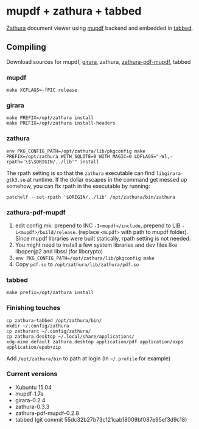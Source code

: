# mupdf + zathura + tabbed

[Zathura](https://pwmt.org/projects/zathura) document viewer using [mupdf](http://mupdf.com) backend and embedded in [tabbed](http://tools.suckless.org/tabbed).

## Compiling

Download sources for mupdf, [girara](https://pwmt.org/projects/girara), zathura, [zathura-pdf-mupdf](https://pwmt.org/projects/zathura-pdf-mupdf), tabbed

### mupdf

`make XCFLAGS=-fPIC release`

### girara

```
make PREFIX=/opt/zathura install
make PREFIX=/opt/zathura install-headers
```

### zathura

`env PKG_CONFIG_PATH=/opt/zathura/lib/pkgconfig make PREFIX=/opt/zathura WITH_SQLITE=0 WITH_MAGIC=0 LDFLAGS="-Wl,-rpath='\$\$ORIGIN/../lib'" install`

The rpath setting is so that the `zathura` executable can find `libgirara-gtk3.so` at runtime. If the dollar escapes in the command get messed up somehow, you can fix rpath in the executable by running:

`patchelf --set-rpath '$ORIGIN/../lib' /opt/zathura/bin/zathura`

### zathura-pdf-mupdf

1. edit config.mk: prepend to INC `-I<mupdf>/include`, prepend to LIB `-L<mupdf>/build/release`. (replace `<mupdf>` with path to mupdf folder). Since mupdf libraries were built statically, rpath setting is not needed.
2. You might need to install a few system libraries and dev files like libopenjp2 and libssl (for libcrypto)
3. `env PKG_CONFIG_PATH=/opt/zathura/lib/pkgconfig make`
4. Copy `pdf.so` to `/opt/zathura/lib/zathura/pdf.so`

### tabbed

`make prefix=/opt/zathura install`

### Finishing touches

```
cp zathura-tabbed /opt/zathura/bin/
mkdir ~/.config/zathura
cp zathurarc ~/.config/zathura/
cp zathura.desktop ~/.local/share/applications/
xdg-mime default zathura.desktop application/pdf application/oxps application/epub+zip
```

Add `/opt/zathura/bin` to path at login (In `~/.profile` for example)

### Current versions

 - Xubuntu 15.04
 - mupdf-1.7a
 - girara-0.2.4
 - zathura-0.3.3
 - zathura-pdf-mupdf-0.2.8
 - tabbed (git commit 55dc32b27b73c121cab18009bf087e95ef3d9c18)
